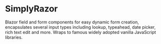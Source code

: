 # SimplyRazor
Blazor field and form components for easy dynamic form creation, encapsulates several input types including lookup, typeahead, date picker, rich text edit and more. Wraps to famous widely adopted vanilla JavaScript libraries. 
